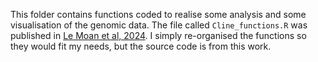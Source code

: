 This folder contains functions coded to realise some analysis and some visualisation of the genomic data. 
The file called `Cline_functions.R` was published in [Le Moan et al, 2024](https://academic.oup.com/evlett/advance-article/doi/10.1093/evlett/qrae014/7656805). I simply re-organised the functions so they would fit my needs, 
but the source code is from this work. 
